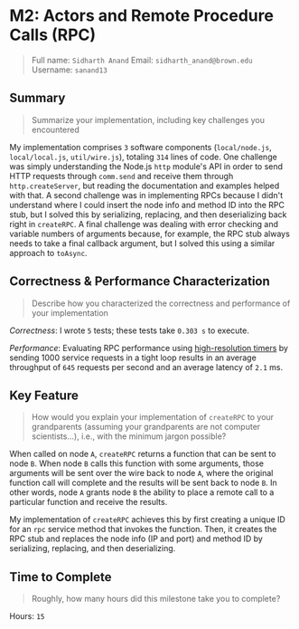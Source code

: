 # M2: Actors and Remote Procedure Calls (RPC)
> Full name: `Sidharth Anand`
> Email:  `sidharth_anand@brown.edu`
> Username:  `sanand13`

## Summary
> Summarize your implementation, including key challenges you encountered

My implementation comprises `3` software components (`local/node.js`, `local/local.js`, `util/wire.js`), totaling `314` lines of code. One challenge was simply understanding the Node.js `http` module's API in order to send HTTP requests through `comm.send` and receive them through `http.createServer`, but reading the documentation and examples helped with that. A second challenge was in implementing RPCs because I didn't understand where I could insert the node info and method ID into the RPC stub, but I solved this by serializing, replacing, and then deserializing back right in `createRPC`. A final challenge was dealing with error checking and variable numbers of arguments because, for example, the RPC stub always needs to take a final callback argument, but I solved this using a similar approach to `toAsync`.

## Correctness & Performance Characterization
> Describe how you characterized the correctness and performance of your implementation

*Correctness*: I wrote `5` tests; these tests take `0.303 s` to execute. 

*Performance*: Evaluating RPC performance using [high-resolution timers](https://nodejs.org/api/perf_hooks.html) by sending 1000 service requests in a tight loop results in an average throughput of `645` requests per second and an average latency of `2.1` ms.

## Key Feature
> How would you explain your implementation of `createRPC` to your grandparents (assuming your grandparents are not computer scientists...), i.e., with the minimum jargon possible?

When called on node `A`, `createRPC` returns a function that can be sent to node `B`. When node `B` calls this function with some arguments, those arguments will be sent over the wire back to node `A`, where the original function call will complete and the results will be sent back to node `B`. In other words, node `A` grants node `B` the ability to place a remote call to a particular function and receive the results.

My implementation of `createRPC` achieves this by first creating a unique ID for an `rpc` service method that invokes the function. Then, it creates the RPC stub and replaces the node info (IP and port) and method ID by serializing, replacing, and then deserializing.

## Time to Complete
> Roughly, how many hours did this milestone take you to complete?

Hours: `15`
